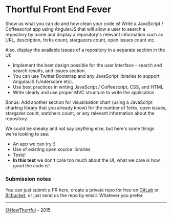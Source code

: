 # Thortful Front End Fever

Show us what you can do and how clean your code is! Write a JavaScript / Coffeescript app using AngularJS that will allow a user to search a repository by name and display a repository's relevant information such as URL, description, forks count, stargazers count, open issues count etc.

Also, display the available issues of a repository in a separate section in the UI:

* Implement the best design possible for the user interface - search and search results, and issues section.
* You can use Twitter Bootstrap and any JavaScript libraries to support AngularJS (Underscore etc).
* Use best practices in writing JavaScript / Coffeescript, CSS, and HTML. 
* Write clearly and use proper MVC structure to write the application.

Bonus: Add another section for visualisation chart (using a JavaScript charting library that you already know) for the number of forks, open issues, stargazer count, watchers count, or any relevant information about the repository.


We could be sneaky and not say anything else, but here's some things we're looking to see:

* An app we can try :)
* Use of existing open source libraries
* Tests!
* **In this test** we don't care too much about the UI, what we care is how good the code is!

### Submission notes

You can just submit a PR here, create a private repo for free on [GitLab](https://www.gitlab.com/?gclid=CLCBmaWM474CFaMSwwodAqIAqw) or [Bitbucket](https://bitbucket.org/), or just send us the repo by email. Whatever you prefer.

---

[@HowThortful](https://thortful.com) - 2015
